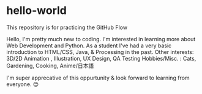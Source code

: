 # hello-world
This repository is for practicing the GitHub Flow

Hello,  I'm pretty much new to coding.
I'm interested in learning more about Web Development and Python.
As a student I've had a very basic introduction to HTML/CSS, Java, & Processing in the past.
Other interests: 3D/2D Animation , Illustration, UX Design, QA Testing
Hobbies/Misc. : Cats, Gardening, Cooking, Anime/日本語

I'm super apprecative of this oppurtunity & look forward to learning from everyone. 😊
